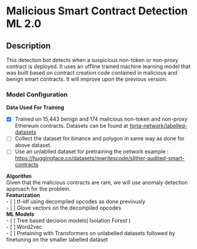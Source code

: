 # Malicious Smart Contract Detection ML 2.0

## Description


This detection bot detects when a suspicious non-token or non-proxy contract is deployed. It uses an offline trained machine learning model that was built based on contract creation code contained in malicious and benign smart contracts. It will improve upon the previous version.

### Model Configuration

**Data Used For Training**
- [x]  Trained on 15,443 benign and 174 malicious non-token and non-proxy Ethereum contracts. Datasets can be found at [forta-network/labelled-datasets](https://github.com/forta-network/labelled-datasets)  
- [ ]  Collect the dataset for binance and polygon in same way as done for above dataset.  
- [ ]  Use an unlablled dataset for pretraining the network example : https://huggingface.co/datasets/mwritescode/slither-audited-smart-contracts  

**Algorithm**  
Given that the malicious contracts are rare, we will use anomaly detection approach for the problem.      
    **Featurization**     
    - [ ]   tf-idf using decompiled opcodes as done previously     
    - [ ]   Glove vectors on the decompiled opcodes      
    **ML Models**     
    - [ ]  Tree based decision models( Isolation Forest )      
    - [ ]  Word2vec      
    - [ ]  Pretaining with Transformers on unlabelled datasets followed by finetuning on the smaller labelled dataset     

